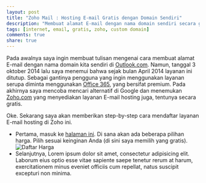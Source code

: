 ```yaml
---
layout: post
title: "Zoho Mail : Hosting E-mail Gratis dengan Domain Sendiri"
description: "Membuat alamat E-mail dengan nama domain sendiri secara gratis menggunakan layanan Zoho mail."
tags: [internet, email, gratis, zoho, custom domain]
comments: true
share: true
---
```


Pada awalnya saya ingin membuat tulisan mengenai cara membuat alamat E-mail dengan nama domain kita sendiri di [Outlook.com](http://domains.live.com). Namun, tanggal 3 oktober 2014 lalu saya menemui bahwa sejak bulan April 2014 layanan ini ditutup. Sebagai gantinya pengguna yang ingin menggunakan layanan serupa diminta menggunakan [Office 365](http://http://en.wikipedia.org/wiki/Office_365), yang bersifat premium. Pada akhirnya saya mencoba mencari alternatif di Google dan menemukan [Zoho.com](https://www.zoho.com/company.html) yang menyediakan layanan E-mail hosting juga, tentunya secara gratis.

Oke. Sekarang saya akan memberikan step-by-step cara mendaftar layanan E-mail hosting di Zoho ini.

* Pertama, masuk ke [halaman ini](https://www.zoho.com/mail/zohomail-pricing.html). Di sana akan ada beberapa pilihan harga. Pilih sesuai keinginan Anda (di sini saya memilih yang gratis).
![Daftar Harga]({{site.url}}/images/post/zohomail-1.jpg)
* Selanjutnya, Lorem ipsum dolor sit amet, consectetur adipisicing elit. Laborum eius optio esse vitae sapiente saepe tenetur rerum at harum, exercitationem minus eveniet officiis cum repellat, natus suscipit excepturi non minima.